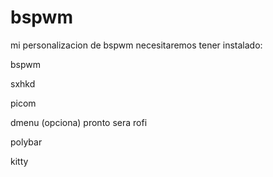 # bspwm


mi personalizacion de bspwm necesitaremos tener instalado:

bspwm

sxhkd

picom

dmenu (opciona) pronto sera rofi

polybar

kitty
